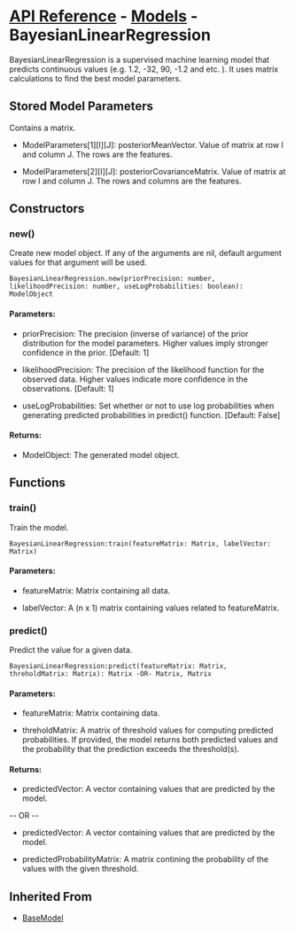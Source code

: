# [API Reference](../../API.md) - [Models](../Models.md) - BayesianLinearRegression

BayesianLinearRegression is a supervised machine learning model that predicts continuous values (e.g. 1.2, -32, 90, -1.2 and etc. ). It uses matrix calculations to find the best model parameters.

## Stored Model Parameters

Contains a matrix.  

* ModelParameters[1][I][J]: posteriorMeanVector. Value of matrix at row I and column J. The rows are the features.

* ModelParameters[2][I][J]: posteriorCovarianceMatrix. Value of matrix at row I and column J. The rows and columns are the features.

## Constructors

### new()

Create new model object. If any of the arguments are nil, default argument values for that argument will be used.

```
BayesianLinearRegression.new(priorPrecision: number, likelihoodPrecision: number, useLogProbabilities: boolean): ModelObject
```

#### Parameters:

* priorPrecision: The precision (inverse of variance) of the prior distribution for the model parameters. Higher values imply stronger confidence in the prior. [Default: 1]

* likelihoodPrecision: The precision of the likelihood function for the observed data. Higher values indicate more confidence in the observations. [Default: 1]

* useLogProbabilities: Set whether or not to use log probabilities when generating predicted probabilities in predict() function. [Default: False]

#### Returns:

* ModelObject: The generated model object.

## Functions

### train()

Train the model.

```
BayesianLinearRegression:train(featureMatrix: Matrix, labelVector: Matrix)
```

#### Parameters:

* featureMatrix: Matrix containing all data.

* labelVector: A (n x 1) matrix containing values related to featureMatrix.

### predict()

Predict the value for a given data.

```
BayesianLinearRegression:predict(featureMatrix: Matrix, threholdMatrix: Matrix): Matrix -OR- Matrix, Matrix
```

#### Parameters:

* featureMatrix: Matrix containing data.

* threholdMatrix: A matrix of threshold values for computing predicted probabilities. If provided, the model returns both predicted values and the probability that the prediction exceeds the threshold(s).

#### Returns:

* predictedVector: A vector containing values that are predicted by the model.

-- OR --

* predictedVector: A vector containing values that are predicted by the model.

* predictedProbabilityMatrix: A matrix contining the probability of the values with the given threshold.

## Inherited From

* [BaseModel](BaseModel.md)
